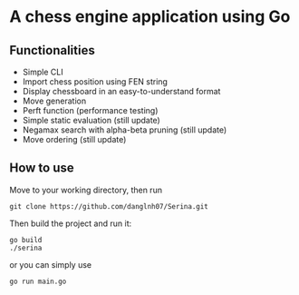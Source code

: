 # A chess engine application using Go

## Functionalities

- Simple CLI
- Import chess position using FEN string
- Display chessboard in an easy-to-understand format
- Move generation
- Perft function (performance testing)
- Simple static evaluation (still update)
- Negamax search with alpha-beta pruning (still update)
- Move ordering (still update)

## How to use

Move to your working directory, then run

```
git clone https://github.com/danglnh07/Serina.git
```

Then build the project and run it:

```
go build
./serina 
```

or you can simply use

```
go run main.go
```
